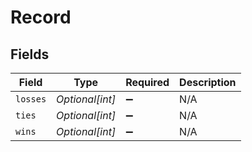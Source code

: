 # Record


## Fields

| Field              | Type               | Required           | Description        |
| ------------------ | ------------------ | ------------------ | ------------------ |
| `losses`           | *Optional[int]*    | :heavy_minus_sign: | N/A                |
| `ties`             | *Optional[int]*    | :heavy_minus_sign: | N/A                |
| `wins`             | *Optional[int]*    | :heavy_minus_sign: | N/A                |